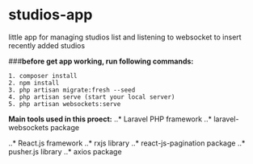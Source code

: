 # studios-app

little app for managing studios list and listening to websocket to insert recently added studios

###**before get app working, run following commands:**
```
1. composer install
2. npm install
3. php artisan migrate:fresh --seed
4. php artisan serve (start your local server) 
5. php artisan websockets:serve
```
**Main tools used in this proect:**
..* Laravel PHP framework
..* laravel-websockets package

..* React.js framework
..* rxjs library
..* react-js-pagination package
..* pusher.js library
..* axios package
